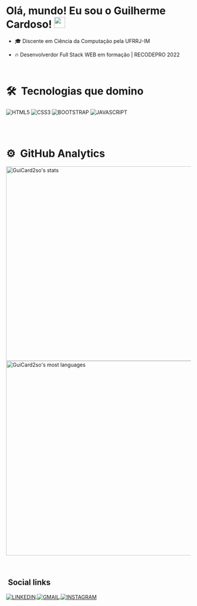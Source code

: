 <h1> Olá, mundo! Eu sou o Guilherme Cardoso! <img src="https://github.com/kaueMarques/kaueMarques/blob/master/hi.gif" width="30px" height="30px"></h1>
 

- 🎓 Discente em Ciência da Computação pela UFRRJ-IM

- 🔥 Desenvolverdor Full Stack WEB em formação | RECODEPRO 2022


<br>

# 🛠 &nbsp;Tecnologias que domino

<div style="display: inline_block">
<img align="center" alt="HTML5" src= "https://img.shields.io/badge/HTML5-E34F26?style=for-the-badge&logo=html5&logoColor=white">

<img align="center" alt="CSS3" src= "https://img.shields.io/badge/CSS3-1572B6?style=for-the-badge&logo=css3&logoColor=white">

<img align="center" alt="BOOTSTRAP" src= "https://img.shields.io/badge/Bootstrap-563D7C?style=for-the-badge&logo=bootstrap&logoColor=white">
  
<img align="center" alt="JAVASCRIPT" src= "https://img.shields.io/badge/JavaScript-F7DF1E?style=for-the-badge&logo=javascript&logoColor=black">
</div>

<br><br>

# ⚙ &nbsp;GitHub Analytics

<p align="left">
<img width="530em" src="https://github-readme-stats.vercel.app/api?username=GuiCard2so&show_icons=true&theme=dracula" alt="GuiCard2so's stats"/>
<img width="530em" src="https://github-readme-stats.vercel.app/api/top-langs/?username=GuiCard2so&layout=compact&theme=dracula" alt="GuiCard2so's most languages"/>
</p>

<br>

## &nbsp;Social links

<div style="display: inline_block">
 <a href="https://www.linkedin.com/in/guilherme-rocha-cardoso-61b602149/">
  <img align="center" alt="LINKEDIN" src="https://img.shields.io/badge/LinkedIn-0077B5?style=for-the-badge&logo=linkedin&logoColor=white">
 </a>
 
  <a href="mailto:guilhermecard2so@gmail.com?subject=Contato%20via%20GitHub">
  <img align="center" alt="GMAIL" src="https://img.shields.io/badge/Gmail-D14836?style=for-the-badge&logo=gmail&logoColor=white">
 </a>
 
  <a href="https://www.instagram.com/guicard2so/">
  <img align="center" alt="INSTAGRAM" src="https://img.shields.io/badge/Instagram-E4405F?style=for-the-badge&logo=instagram&logoColor=white">
 </a>
</div>

